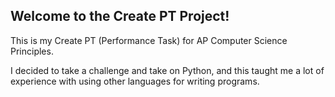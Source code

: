 ## Welcome to the Create PT Project!

This is my Create PT (Performance Task) for AP Computer Science Principles.

I decided to take a challenge and take on Python, and this taught me a lot of experience with using other languages for writing programs.
